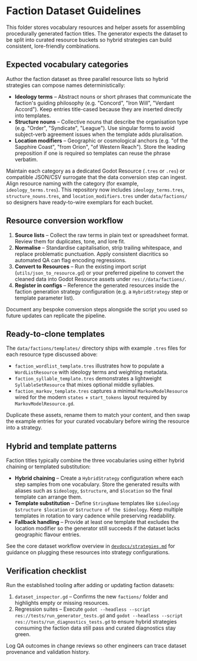 # Faction Dataset Guidelines

This folder stores vocabulary resources and helper assets for assembling procedurally generated faction titles. The generator expects the dataset to be split into curated resource buckets so hybrid strategies can build consistent, lore-friendly combinations.

## Expected vocabulary categories

Author the faction dataset as three parallel resource lists so hybrid strategies can compose names deterministically:

- **Ideology terms** – Abstract nouns or short phrases that communicate the faction's guiding philosophy (e.g. "Concord", "Iron Will", "Verdant Accord"). Keep entries title-cased because they are inserted directly into templates.
- **Structure nouns** – Collective nouns that describe the organisation type (e.g. "Order", "Syndicate", "League"). Use singular forms to avoid subject-verb agreement issues when the template adds pluralisation.
- **Location modifiers** – Geographic or cosmological anchors (e.g. "of the Sapphire Coast", "from Orion", "of Western Reach"). Store the leading preposition if one is required so templates can reuse the phrase verbatim.

Maintain each category as a dedicated Godot Resource (`.tres` or `.res`) or compatible JSON/CSV surrogate that the data conversion step can ingest. Align resource naming with the category (for example, `ideology_terms.tres`). This repository now includes `ideology_terms.tres`, `structure_nouns.tres`, and `location_modifiers.tres` under `data/factions/` so designers have ready-to-wire exemplars for each bucket.

## Resource conversion workflow

1. **Source lists** – Collect the raw terms in plain text or spreadsheet format. Review them for duplicates, tone, and lore fit.
2. **Normalise** – Standardise capitalisation, strip trailing whitespace, and replace problematic punctuation. Apply consistent diacritics so automated QA can flag encoding regressions.
3. **Convert to Resources** – Run the existing import script (`utils/json_to_resource.gd`) or your preferred pipeline to convert the cleaned data into Godot Resource assets under `res://data/factions/`.
4. **Register in configs** – Reference the generated resources inside the faction generation strategy configuration (e.g. a `HybridStrategy` step or template parameter list).

Document any bespoke conversion steps alongside the script you used so future updates can replicate the pipeline.

## Ready-to-clone templates

The `data/factions/templates/` directory ships with example `.tres` files for
each resource type discussed above:

- `faction_wordlist_template.tres` illustrates how to populate a
  `WordListResource` with ideology terms and weighting metadata.
- `faction_syllable_template.tres` demonstrates a lightweight
  `SyllableSetResource` that mixes optional middle syllables.
- `faction_markov_template.tres` captures a minimal
  `MarkovModelResource` wired for the modern `states` + `start_tokens` layout
  required by `MarkovModelResource.gd`.

Duplicate these assets, rename them to match your content, and then swap the
example entries for your curated vocabulary before wiring the resource into a
strategy.

## Hybrid and template patterns

Faction titles typically combine the three vocabularies using either hybrid chaining or templated substitution:

- **Hybrid chaining** – Create a `HybridStrategy` configuration where each step samples from one vocabulary. Store the generated results with aliases such as `$ideology`, `$structure`, and `$location` so the final template can arrange them.
- **Template substitution** – Define `StringName` templates like `$ideology $structure $location` or `$structure of the $ideology`. Keep multiple templates in rotation to vary cadence while preserving readability.
- **Fallback handling** – Provide at least one template that excludes the location modifier so the generator still succeeds if the dataset lacks geographic flavour entries.

See the core dataset workflow overview in [`devdocs/strategies.md`](../../devdocs/strategies.md) for guidance on plugging these resources into strategy configurations.

## Verification checklist

Run the established tooling after adding or updating faction datasets:

1. `dataset_inspector.gd` – Confirms the new `factions/` folder and highlights empty or missing resources.
2. Regression suites – Execute `godot --headless --script res://tests/run_generator_tests.gd` and `godot --headless --script res://tests/run_diagnostics_tests.gd` to ensure hybrid strategies consuming the faction data still pass and curated diagnostics stay green.

Log QA outcomes in change reviews so other engineers can trace dataset provenance and validation history.
